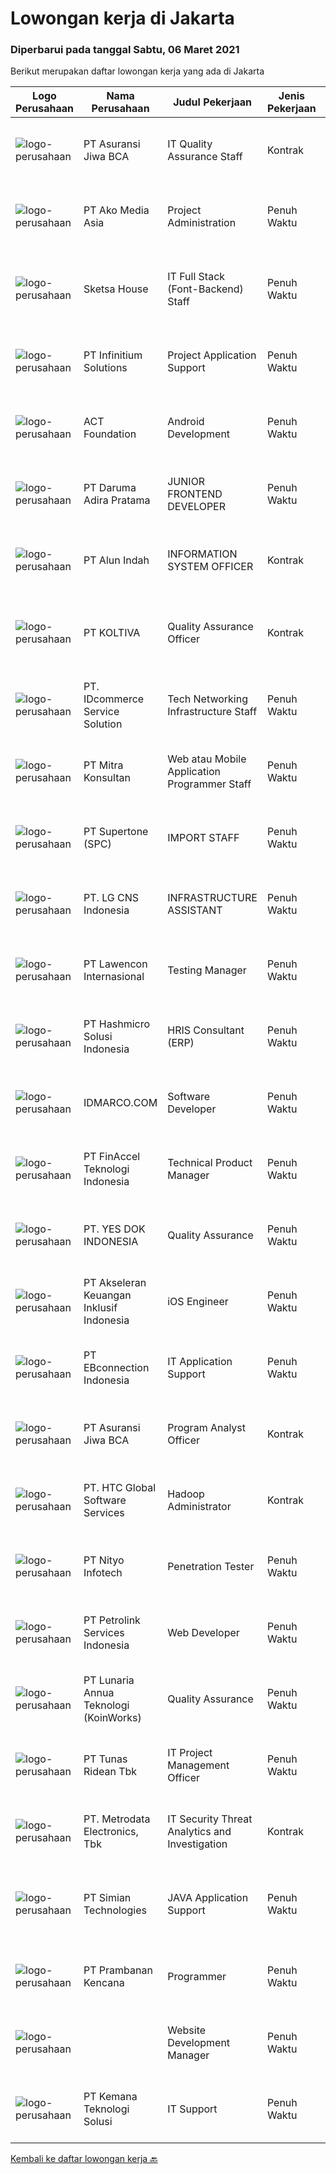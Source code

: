 
  # Lowongan kerja di Jakarta

  ### Diperbarui pada tanggal Sabtu, 06 Maret 2021

  Berikut merupakan daftar lowongan kerja yang ada di Jakarta

  |Logo Perusahaan | Nama Perusahaan | Judul Pekerjaan | Jenis Pekerjaan | Gaji Pekerjaan | Lokasi | Deskripsi | Tanggal diunggah | Pranala |
  | -------------- | --------------- | --------------- | --------- | --------- | -------------- | ------- | ----------- | ----------- |
  |![logo-perusahaan](https://image-service-cdn.seek.com.au/d60c934dbbd8769ff0de3a8953b02bccbae9364a/ee4dce1061f3f616224767ad58cb2fc751b8d2dc)|PT Asuransi Jiwa BCA|IT Quality Assurance Staff|Kontrak|---|Jakarta Raya|Qualification:- Bachelor's Degree in IT / Computer Engineering or equivalent- 1 Year(s) of working experience is an advantage and Fresh Graduates are...|Jumat, 05 Maret 2021|https://www.jobstreet.co.id/id/job/it-quality-assurance-staff-3475080?token=0~196e86e5-8755-4255-be37-126348aa9f4c&sectionRank=1&jobId=jobstreet-id-job-3475080|
|![logo-perusahaan](https://image-service-cdn.seek.com.au/2b14206395c6b15ff85fdcdb85f74d423062361c/ee4dce1061f3f616224767ad58cb2fc751b8d2dc)|PT Ako Media Asia|Project Administration|Penuh Waktu|---|Jakarta Raya|Job Description: •Scheduling routine meetings and recording decisions (e.g. next steps, assigned tasks etc.)• Breaking complex projects into simpler...|Jumat, 05 Maret 2021|https://www.jobstreet.co.id/id/job/project-administration-3474914?token=0~196e86e5-8755-4255-be37-126348aa9f4c&sectionRank=2&jobId=jobstreet-id-job-3474914|
|![logo-perusahaan](https://image-service-cdn.seek.com.au/c9d1264bf50b7c33d69e52a77ce87a72fd83e7c7/ee4dce1061f3f616224767ad58cb2fc751b8d2dc)|Sketsa House|IT Full Stack (Font-Backend) Staff|Penuh Waktu|Rp. 4.000.000-Rp. 6.000.000|Jakarta Pusat|URGENT NEED (JOIN ASAP)Hi, Sketsahouse are looking for someone who is comfortable with both front and back end programming as a Fullstack Developer to...|Kamis, 04 Maret 2021|https://www.jobstreet.co.id/id/job/it-full-stack-font-backend-staff-3465359?token=0~196e86e5-8755-4255-be37-126348aa9f4c&sectionRank=3&jobId=jobstreet-id-job-3465359|
|![logo-perusahaan](https://image-service-cdn.seek.com.au/06c3df56b6369bca590439015e58338a9695ed80/ee4dce1061f3f616224767ad58cb2fc751b8d2dc)|PT Infinitium Solutions|Project Application Support|Penuh Waktu|Rp. 8.000.000-Rp. 15.000.000|Jakarta Pusat|Responsibilities: Provide 1st and 2nd level support e-Commerce applications &amp; systems Ability to diagnose problems in several areas including...|Jumat, 05 Maret 2021|https://www.jobstreet.co.id/id/job/project-application-support-3475074?token=0~196e86e5-8755-4255-be37-126348aa9f4c&sectionRank=4&jobId=jobstreet-id-job-3475074|
|![logo-perusahaan](https://image-service-cdn.seek.com.au/0892012781cb3bed9a9bffdb3cf92ceb6daad546/ee4dce1061f3f616224767ad58cb2fc751b8d2dc)|ACT Foundation|Android Development|Penuh Waktu|---|Jakarta Selatan|Kualifikasi : Pendidikan Minimal S1 (Lebih disukai Sistem Informasi, Teknik Komputer) Pengalaman membuat Aplikasi Android minimal 2 tahun Memahami...|Jumat, 05 Maret 2021|https://www.jobstreet.co.id/id/job/android-development-3466187?token=0~196e86e5-8755-4255-be37-126348aa9f4c&sectionRank=5&jobId=jobstreet-id-job-3466187|
|![logo-perusahaan](https://image-service-cdn.seek.com.au/9a95e22c131740f08bfe628bda385f81d2024de5/ee4dce1061f3f616224767ad58cb2fc751b8d2dc)|PT Daruma Adira Pratama|JUNIOR FRONTEND DEVELOPER|Penuh Waktu|---|Jakarta Utara|Daruma is a tech-enabled B2B E-Commerce company on a mission to provide hassle-free e-procurement for businesses of all sizes in Indonesia. Launched...|Jumat, 05 Maret 2021|https://www.jobstreet.co.id/id/job/junior-frontend-developer-3474735?token=0~196e86e5-8755-4255-be37-126348aa9f4c&sectionRank=6&jobId=jobstreet-id-job-3474735|
|![logo-perusahaan](https://us.123rf.com/450wm/pavelstasevich/pavelstasevich1811/pavelstasevich181101027/112815900-stock-vector-no-image-available-icon-flat-vector.jpg?ver=6)|PT Alun Indah|INFORMATION SYSTEM OFFICER|Kontrak|---|Jakarta Selatan|Qualification Bachelor Degree in Computer Science/Information Technology or equivalent. At least 3 Year(s) of working experience in the related field...|Jumat, 05 Maret 2021|https://www.jobstreet.co.id/id/job/information-system-officer-3466297?token=0~196e86e5-8755-4255-be37-126348aa9f4c&sectionRank=7&jobId=jobstreet-id-job-3466297|
|![logo-perusahaan](https://image-service-cdn.seek.com.au/c722a803b1d921d6d97b57b4df8a14b7a3bb09c5/ee4dce1061f3f616224767ad58cb2fc751b8d2dc)|PT KOLTIVA|Quality Assurance Officer|Kontrak|---|Jakarta Selatan|Melakukan pengujian dan dokumentasi aplikasi serta memberi pelatihan kepada pengguna aplikasi. Berhubungan dengan tim internal (misalnya pengembang...|Jumat, 05 Maret 2021|https://www.jobstreet.co.id/id/job/quality-assurance-officer-3474658?token=0~196e86e5-8755-4255-be37-126348aa9f4c&sectionRank=8&jobId=jobstreet-id-job-3474658|
|![logo-perusahaan](https://image-service-cdn.seek.com.au/43b50fdb6e2f49bd1a9afa07e9cb90364b26a05d/ee4dce1061f3f616224767ad58cb2fc751b8d2dc)|PT. IDcommerce Service Solution|Tech Networking Infrastructure Staff|Penuh Waktu|---|Jakarta Raya|Roles and Responsibilities : Maintain and support network availability, reliability, scalability, and security  Work closely with the external...|Kamis, 04 Maret 2021|https://www.jobstreet.co.id/id/job/tech-networking-infrastructure-staff-3473982?token=0~196e86e5-8755-4255-be37-126348aa9f4c&sectionRank=9&jobId=jobstreet-id-job-3473982|
|![logo-perusahaan](https://image-service-cdn.seek.com.au/2fde6a9ab02acd0ee00a312d662a2894b4d6c59a/ee4dce1061f3f616224767ad58cb2fc751b8d2dc)|PT Mitra Konsultan|Web atau Mobile Application Programmer Staff|Penuh Waktu|---|Jakarta Raya|With guidance of Supervisor, the candidate will be requested to perform the following: Develop program to support internal operation requirement....|Jumat, 05 Maret 2021|https://www.jobstreet.co.id/id/job/web-atau-mobile-application-programmer-staff-3466850?token=0~196e86e5-8755-4255-be37-126348aa9f4c&sectionRank=10&jobId=jobstreet-id-job-3466850|
|![logo-perusahaan](https://image-service-cdn.seek.com.au/54d660ee05715b447c68473d5eeab6e1ed91a972/ee4dce1061f3f616224767ad58cb2fc751b8d2dc)|PT Supertone (SPC)|IMPORT STAFF|Penuh Waktu|---|Jakarta Barat|Persyaratan : Usia maks. 27 tahun Pendidikan Min. D3, diutamakan jur. Kesekretarisan/Manajemen/Logistik Setidaknya memiliki 2 tahun pengalaman dalam...|Jumat, 05 Maret 2021|https://www.jobstreet.co.id/id/job/import-staff-3474979?token=0~196e86e5-8755-4255-be37-126348aa9f4c&sectionRank=11&jobId=jobstreet-id-job-3474979|
|![logo-perusahaan](https://image-service-cdn.seek.com.au/4f9cd079c9144150391f4ae5cdc7c4f1d6bdef07/ee4dce1061f3f616224767ad58cb2fc751b8d2dc)|PT. LG CNS Indonesia|INFRASTRUCTURE ASSISTANT|Penuh Waktu|Rp. 5.000.000-Rp. 6.000.000|Jakarta Selatan|Main Job Tasks, Duties, and Responsibilities  Define, Design, Develop, Deploy and Maintain infrastructure activities in the SI project. Producing...|Jumat, 05 Maret 2021|https://www.jobstreet.co.id/id/job/infrastructure-assistant-3474535?token=0~196e86e5-8755-4255-be37-126348aa9f4c&sectionRank=12&jobId=jobstreet-id-job-3474535|
|![logo-perusahaan](https://image-service-cdn.seek.com.au/aa313c82faaa064b4cd506a476c3f34d038e8160/ee4dce1061f3f616224767ad58cb2fc751b8d2dc)|PT Lawencon Internasional|Testing Manager|Penuh Waktu|---|Jakarta Raya|Job Description :  Testing Manager is responsible to strategize testing plan and managing overall activities test preparation and test execution which...|Kamis, 04 Maret 2021|https://www.jobstreet.co.id/id/job/testing-manager-3465415?token=0~196e86e5-8755-4255-be37-126348aa9f4c&sectionRank=13&jobId=jobstreet-id-job-3465415|
|![logo-perusahaan](https://image-service-cdn.seek.com.au/9fa72fb87f2fbdfcc0577f123adf4359751085c3/ee4dce1061f3f616224767ad58cb2fc751b8d2dc)|PT Hashmicro Solusi Indonesia|HRIS Consultant (ERP)|Penuh Waktu|---|Jakarta Barat|Responsibilities : Specify market requirements for current and future products by conducting market research. handling HRIS module Assess market...|Kamis, 04 Maret 2021|https://www.jobstreet.co.id/id/job/hris-consultant-erp-3464878?token=0~196e86e5-8755-4255-be37-126348aa9f4c&sectionRank=14&jobId=jobstreet-id-job-3464878|
|![logo-perusahaan](https://image-service-cdn.seek.com.au/c25b0d96aecfc94583269914295c6c4c01a246c3/ee4dce1061f3f616224767ad58cb2fc751b8d2dc)|IDMARCO.COM|Software Developer|Penuh Waktu|---|Jakarta Selatan|Job Responsibilities:  Collaborating with management, departments and users to identify end-user requirements and specifications Designing algorithms...|Jumat, 05 Maret 2021|https://www.jobstreet.co.id/id/job/software-developer-3466321?token=0~196e86e5-8755-4255-be37-126348aa9f4c&sectionRank=15&jobId=jobstreet-id-job-3466321|
|![logo-perusahaan](https://image-service-cdn.seek.com.au/2f07e1526f435d99b06e17361d3b3922c84a3b23/ee4dce1061f3f616224767ad58cb2fc751b8d2dc)|PT FinAccel Teknologi Indonesia|Technical Product Manager|Penuh Waktu|---|Jakarta Raya|We are looking for a Technical Product Manager who is good at analytic skills and giving insights and passionate about technical stuff. You will join...|Jumat, 05 Maret 2021|https://www.jobstreet.co.id/id/job/technical-product-manager-3466726?token=0~196e86e5-8755-4255-be37-126348aa9f4c&sectionRank=16&jobId=jobstreet-id-job-3466726|
|![logo-perusahaan](https://image-service-cdn.seek.com.au/97cbd536707f5c18fdddca252b3c6e95af711df0/ee4dce1061f3f616224767ad58cb2fc751b8d2dc)|PT. YES DOK INDONESIA|Quality Assurance|Penuh Waktu|Rp. 6.500.000-Rp. 10.000.000|Jakarta Utara|General Job Description: Perform testing of applications and the web to ensure that the application is ready for use and according to user needs....|Jumat, 05 Maret 2021|https://www.jobstreet.co.id/id/job/quality-assurance-3474469?token=0~196e86e5-8755-4255-be37-126348aa9f4c&sectionRank=17&jobId=jobstreet-id-job-3474469|
|![logo-perusahaan](https://image-service-cdn.seek.com.au/4bdf26ac4004bd855496f41db6f7952705bcea0e/ee4dce1061f3f616224767ad58cb2fc751b8d2dc)|PT Akseleran Keuangan Inklusif Indonesia|iOS Engineer|Penuh Waktu|---|Jakarta Selatan|Responsibilities: Write well designed, testable, efficient code by using best software development practices Create and maintain software...|Jumat, 05 Maret 2021|https://www.jobstreet.co.id/id/job/ios-engineer-3461635?token=0~196e86e5-8755-4255-be37-126348aa9f4c&sectionRank=18&jobId=jobstreet-id-job-3461635|
|![logo-perusahaan](https://image-service-cdn.seek.com.au/b1858237948a14b84113c7782a5a15390c944858/ee4dce1061f3f616224767ad58cb2fc751b8d2dc)|PT EBconnection Indonesia|IT Application Support|Penuh Waktu|---|Jakarta Selatan|PT EBconnection Indonesia (EBCO) sebagai Premier Partner Google Cloud dan pengembang aplikasi di Indonesia, membutuhkan personil Application Support...|Jumat, 05 Maret 2021|https://www.jobstreet.co.id/id/job/it-application-support-3474031?token=0~196e86e5-8755-4255-be37-126348aa9f4c&sectionRank=19&jobId=jobstreet-id-job-3474031|
|![logo-perusahaan](https://image-service-cdn.seek.com.au/d60c934dbbd8769ff0de3a8953b02bccbae9364a/ee4dce1061f3f616224767ad58cb2fc751b8d2dc)|PT Asuransi Jiwa BCA|Program Analyst Officer|Kontrak|---|Jakarta Raya|Qualifications:  Candidate must possess at least Bachelor's Degree in Engineering (Computer/Telecommunication) or equivalent. 1 Year(s) of working...|Jumat, 05 Maret 2021|https://www.jobstreet.co.id/id/job/program-analyst-officer-3475058?token=0~196e86e5-8755-4255-be37-126348aa9f4c&sectionRank=20&jobId=jobstreet-id-job-3475058|
|![logo-perusahaan](https://image-service-cdn.seek.com.au/d0fdcdd8212686b14abc1e23cd34c2827b2bcb95/ee4dce1061f3f616224767ad58cb2fc751b8d2dc)|PT. HTC Global Software Services|Hadoop Administrator|Kontrak|---|Jakarta Pusat|Requirements &amp; Responsibilities : Candidate must possess at least Bachelor degree, preferably Computer Science/Information Technology At least 3...|Kamis, 04 Maret 2021|https://www.jobstreet.co.id/id/job/hadoop-administrator-3465391?token=0~196e86e5-8755-4255-be37-126348aa9f4c&sectionRank=21&jobId=jobstreet-id-job-3465391|
|![logo-perusahaan](https://image-service-cdn.seek.com.au/ea1290d309f08cbbbd5d7a68ff3b50e38f48cc84/ee4dce1061f3f616224767ad58cb2fc751b8d2dc)|PT Nityo Infotech|Penetration Tester|Penuh Waktu|---|Jakarta Selatan|Responsibilities: Delivery of penetration testing engagements to clients Project management and end-to-end support on engagements to deliver high...|Jumat, 05 Maret 2021|https://www.jobstreet.co.id/id/job/penetration-tester-3474789?token=0~196e86e5-8755-4255-be37-126348aa9f4c&sectionRank=22&jobId=jobstreet-id-job-3474789|
|![logo-perusahaan](https://image-service-cdn.seek.com.au/23a212f2d03c7e55d6c8da2329349b4e88165313/ee4dce1061f3f616224767ad58cb2fc751b8d2dc)|PT Petrolink Services Indonesia|Web Developer|Penuh Waktu|Rp. 10.000.000-Rp. 18.000.000|Jakarta Raya|JOB SUMMARYPetrolink is a global company that specializes in user-driven technology for the Energy Industry. We are currently looking for a new Web...|Jumat, 05 Maret 2021|https://www.jobstreet.co.id/id/job/web-developer-3466916?token=0~196e86e5-8755-4255-be37-126348aa9f4c&sectionRank=23&jobId=jobstreet-id-job-3466916|
|![logo-perusahaan](https://image-service-cdn.seek.com.au/aab0a5465545de2bbfc9a4ae4502897f3e28e138/ee4dce1061f3f616224767ad58cb2fc751b8d2dc)|PT Lunaria Annua Teknologi (KoinWorks)|Quality Assurance|Penuh Waktu|---|Jakarta Raya|What you’ll be doing: Create detailed, comprehensive, and well-structured test cases based on business and functional requirements Perform thorough...|Jumat, 05 Maret 2021|https://www.jobstreet.co.id/id/job/quality-assurance-3475028?token=0~196e86e5-8755-4255-be37-126348aa9f4c&sectionRank=24&jobId=jobstreet-id-job-3475028|
|![logo-perusahaan](https://image-service-cdn.seek.com.au/ea159cbb3a15121a11e6442b2aade78916e9e5ac/ee4dce1061f3f616224767ad58cb2fc751b8d2dc)|PT Tunas Ridean Tbk|IT Project Management Officer|Penuh Waktu|---|Jakarta Selatan|Responsibilities: Handle and manage all IT Project include schedule and implementation Create Report for related progress implementation &amp; all IT...|Jumat, 05 Maret 2021|https://www.jobstreet.co.id/id/job/it-project-management-officer-3474664?token=0~196e86e5-8755-4255-be37-126348aa9f4c&sectionRank=25&jobId=jobstreet-id-job-3474664|
|![logo-perusahaan](https://image-service-cdn.seek.com.au/360ff551a5280d24a3ac9432bdc8ba5ec988566b/ee4dce1061f3f616224767ad58cb2fc751b8d2dc)|PT. Metrodata Electronics, Tbk|IT Security Threat Analytics and Investigation|Kontrak|---|Jakarta Timur|Kualifikasi: Gelar Sarjana S1 dalam bidang teknik, ilmu komputer atau bidang terkait Pengalaman kerja sebagai IT Security minimal 1 tahun Punya...|Jumat, 05 Maret 2021|https://www.jobstreet.co.id/id/job/it-security-threat-analytics-and-investigation-3466287?token=0~196e86e5-8755-4255-be37-126348aa9f4c&sectionRank=26&jobId=jobstreet-id-job-3466287|
|![logo-perusahaan](https://image-service-cdn.seek.com.au/208442e0a92b58169f5685eff634dafb189f45f1/ee4dce1061f3f616224767ad58cb2fc751b8d2dc)|PT Simian Technologies|JAVA Application Support|Penuh Waktu|Rp. 6.000.000-Rp. 10.000.000|Jakarta Raya|Job Description: Analysts and interacting with Developers Working closely with software developers to develop test specifications and build test cases...|Jumat, 05 Maret 2021|https://www.jobstreet.co.id/id/job/java-application-support-3474063?token=0~196e86e5-8755-4255-be37-126348aa9f4c&sectionRank=27&jobId=jobstreet-id-job-3474063|
|![logo-perusahaan](https://image-service-cdn.seek.com.au/7a53b260e1275c8435eb1e6834b05b7fb0921254/ee4dce1061f3f616224767ad58cb2fc751b8d2dc)|PT Prambanan Kencana|Programmer|Penuh Waktu|---|Jakarta Raya|Requirements: Candidate must possess at least a Bachelor's Degree, in Computer Programming or equivalent. At least 2 year(s) of working experience in...|Jumat, 05 Maret 2021|https://www.jobstreet.co.id/id/job/programmer-3466120?token=0~196e86e5-8755-4255-be37-126348aa9f4c&sectionRank=28&jobId=jobstreet-id-job-3466120|
|![logo-perusahaan](https://us.123rf.com/450wm/pavelstasevich/pavelstasevich1811/pavelstasevich181101027/112815900-stock-vector-no-image-available-icon-flat-vector.jpg?ver=6)||Website Development Manager|Penuh Waktu|---|Jakarta Raya|Lead and mentor a team of web developers  Understand business initiatives and ensure team resources and direction align  Oversee projects throughout...|Jumat, 05 Maret 2021|https://www.jobstreet.co.id/id/job/website-development-manager-3466454?token=0~196e86e5-8755-4255-be37-126348aa9f4c&sectionRank=29&jobId=jobstreet-id-job-3466454|
|![logo-perusahaan](https://image-service-cdn.seek.com.au/3e62b25d68183b57ae4a4248a25806d853243b48/ee4dce1061f3f616224767ad58cb2fc751b8d2dc)|PT Kemana Teknologi Solusi|IT Support|Penuh Waktu|---|Jakarta Selatan|Job Descriptions: Installing and configuring computer hardware, software, systems, networks, printers and scanners Monitoring and maintaining computer...|Jumat, 05 Maret 2021|https://www.jobstreet.co.id/id/job/it-support-3474347?token=0~196e86e5-8755-4255-be37-126348aa9f4c&sectionRank=30&jobId=jobstreet-id-job-3474347|


  [Kembali ke daftar lowongan kerja 🔙](../README.md#daftar-lowongan-kerja)
  